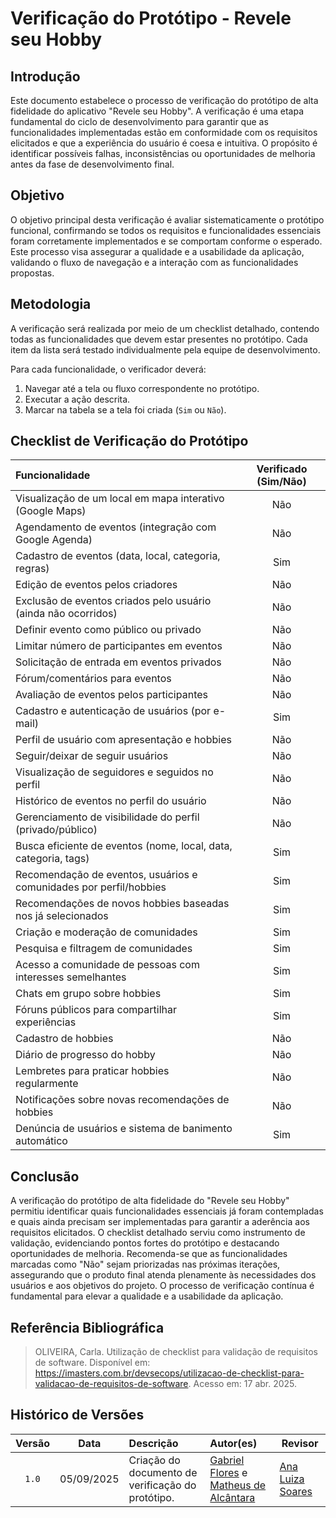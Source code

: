 # Verificação do Protótipo - Revele seu Hobby

## Introdução

Este documento estabelece o processo de verificação do protótipo de alta fidelidade do aplicativo "Revele seu Hobby". A verificação é uma etapa fundamental do ciclo de desenvolvimento para garantir que as funcionalidades implementadas estão em conformidade com os requisitos elicitados e que a experiência do usuário é coesa e intuitiva. O propósito é identificar possíveis falhas, inconsistências ou oportunidades de melhoria antes da fase de desenvolvimento final.

## Objetivo

O objetivo principal desta verificação é avaliar sistematicamente o protótipo funcional, confirmando se todos os requisitos e funcionalidades essenciais foram corretamente implementados e se comportam conforme o esperado. Este processo visa assegurar a qualidade e a usabilidade da aplicação, validando o fluxo de navegação e a interação com as funcionalidades propostas.

## Metodologia

A verificação será realizada por meio de um checklist detalhado, contendo todas as funcionalidades que devem estar presentes no protótipo. Cada item da lista será testado individualmente pela equipe de desenvolvimento.

Para cada funcionalidade, o verificador deverá:
1.  Navegar até a tela ou fluxo correspondente no protótipo.
2.  Executar a ação descrita.
3.  Marcar na tabela se a tela foi criada (`Sim` ou `Não`).

## Checklist de Verificação do Protótipo

| Funcionalidade | Verificado (Sim/Não) |
| :--- | :---: |
| Visualização de um local em mapa interativo (Google Maps) | Não|
| Agendamento de eventos (integração com Google Agenda) | Não|
| Cadastro de eventos (data, local, categoria, regras) | Sim|
| Edição de eventos pelos criadores | Não|
| Exclusão de eventos criados pelo usuário (ainda não ocorridos) | Não|
| Definir evento como público ou privado | Não|
| Limitar número de participantes em eventos | Não|
| Solicitação de entrada em eventos privados | Não|
| Fórum/comentários para eventos | Não|
| Avaliação de eventos pelos participantes | Não|
| Cadastro e autenticação de usuários (por e-mail) | Sim|
| Perfil de usuário com apresentação e hobbies | Não|
| Seguir/deixar de seguir usuários | Não|
| Visualização de seguidores e seguidos no perfil | Não|
| Histórico de eventos no perfil do usuário | Não|
| Gerenciamento de visibilidade do perfil (privado/público) | Não|
| Busca eficiente de eventos (nome, local, data, categoria, tags) | Sim|
| Recomendação de eventos, usuários e comunidades por perfil/hobbies | Sim|
| Recomendações de novos hobbies baseadas nos já selecionados | Sim|
| Criação e moderação de comunidades | Sim
| Pesquisa e filtragem de comunidades | Sim|
| Acesso a comunidade de pessoas com interesses semelhantes | Sim|
| Chats em grupo sobre hobbies | Sim|
| Fóruns públicos para compartilhar experiências | Sim|
| Cadastro de hobbies | Não|
| Diário de progresso do hobby | Não|
| Lembretes para praticar hobbies regularmente | Não|
| Notificações sobre novas recomendações de hobbies | Não|
| Denúncia de usuários e sistema de banimento automático | Sim|


## Conclusão

A verificação do protótipo de alta fidelidade do "Revele seu Hobby" permitiu identificar quais funcionalidades essenciais já foram contempladas e quais ainda precisam ser implementadas para garantir a aderência aos requisitos elicitados. O checklist detalhado serviu como instrumento de validação, evidenciando pontos fortes do protótipo e destacando oportunidades de melhoria. Recomenda-se que as funcionalidades marcadas como "Não" sejam priorizadas nas próximas iterações, assegurando que o produto final atenda plenamente às necessidades dos usuários e aos objetivos do projeto. O processo de verificação contínua é fundamental para elevar a qualidade e a usabilidade da aplicação.

## Referência Bibliográfica

> OLIVEIRA, Carla. Utilização de checklist para validação de requisitos de software. Disponível em: <https://imasters.com.br/devsecops/utilizacao-de-checklist-para-validacao-de-requisitos-de-software>. Acesso em: 17 abr. 2025.


## Histórico de Versões

| Versão | Data | Descrição | Autor(es) | Revisor |
| :---: | :---: | :--- | :--- | ----- |  
| `1.0` | 05/09/2025 | Criação do documento de verificação do protótipo. | [Gabriel Flores](https://github.com/Gabrielfcoelho) e [Matheus de Alcântara](https://github.com/matheusdealcantara) | [Ana Luiza Soares](https://github.com/Ana-Luiza-SC) |